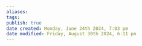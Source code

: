 ```yaml
---
aliases: 
tags: 
publish: true
date created: Monday, June 24th 2024, 7:03 pm
date modified: Friday, August 30th 2024, 6:11 pm
---
```

